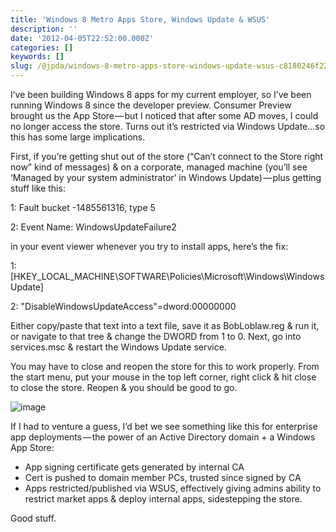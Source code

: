 ```yaml
---
title: 'Windows 8 Metro Apps Store, Windows Update & WSUS'
description: ''
date: '2012-04-05T22:52:00.000Z'
categories: []
keywords: []
slug: /@jpda/windows-8-metro-apps-store-windows-update-wsus-c8180246f227
---
```


I’ve been building Windows 8 apps for my current employer, so I’ve been running Windows 8 since the developer preview. Consumer Preview brought us the App Store — but I noticed that after some AD moves, I could no longer access the store. Turns out it’s restricted via Windows Update…so this has some large implications.

First, if you’re getting shut out of the store (“Can’t connect to the Store right now” kind of messages) & on a corporate, managed machine (you’ll see ‘Managed by your system administrator’ in Windows Update) — plus getting stuff like this:

1: Fault bucket -1485561316, type 5

2: Event Name: WindowsUpdateFailure2

in your event viewer whenever you try to install apps, here’s the fix:

1: \[HKEY\_LOCAL\_MACHINE\\SOFTWARE\\Policies\\Microsoft\\Windows\\WindowsUpdate\]

2: "DisableWindowsUpdateAccess"=dword:00000000

Either copy/paste that text into a text file, save it as BobLoblaw.reg & run it, or navigate to that tree & change the DWORD from 1 to 0. Next, go into services.msc & restart the Windows Update service.

You may have to close and reopen the store for this to work properly. From the start menu, put your mouse in the top left corner, right click & hit close to close the store. Reopen & you should be good to go.

![image](https://cdn-images-1.medium.com/max/800/0*6DFgORbYlGj6T0eO.png)

If I had to venture a guess, I’d bet we see something like this for enterprise app deployments — the power of an Active Directory domain + a Windows App Store:

*   App signing certificate gets generated by internal CA
*   Cert is pushed to domain member PCs, trusted since signed by CA
*   Apps restricted/published via WSUS, effectively giving admins ability to restrict market apps & deploy internal apps, sidestepping the store.

Good stuff.
